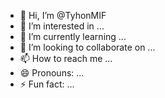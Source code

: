- 👋 Hi, I’m @TyhonMIF
- 👀 I’m interested in ...
- 🌱 I’m currently learning ...
- 💞️ I’m looking to collaborate on ...
- 📫 How to reach me ...
- 😄 Pronouns: ...
- ⚡ Fun fact: ...

<!---
TyhonMIF/TyhonMIF is a ✨ special ✨ repository because its `README.md` (this file) appears on your GitHub profile.
You can click the Preview link to take a look at your changes.
--->
